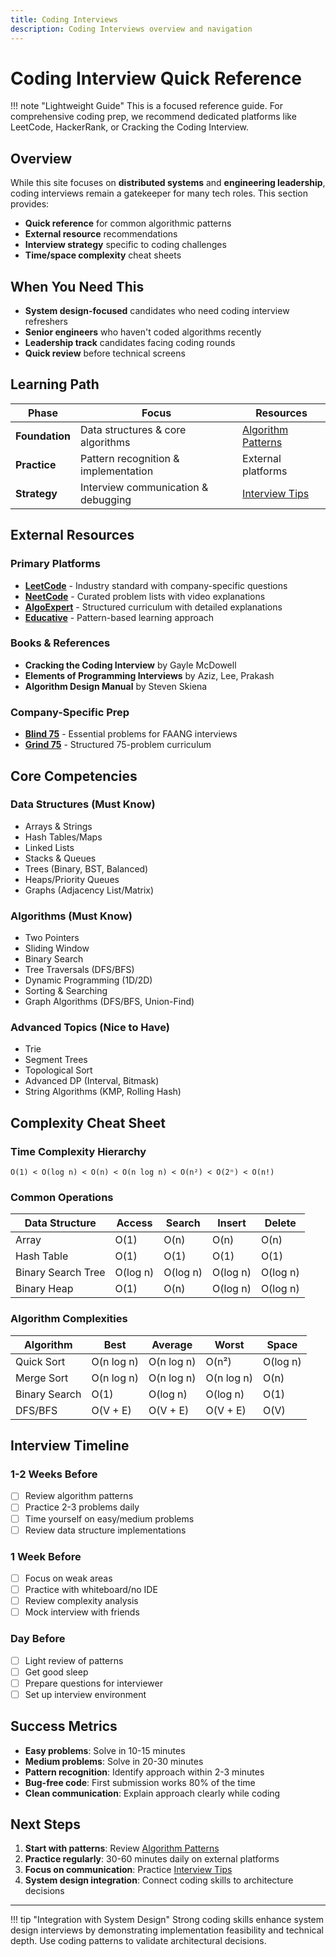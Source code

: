 ```yaml
---
title: Coding Interviews
description: Coding Interviews overview and navigation
---
```


# Coding Interview Quick Reference

!!! note "Lightweight Guide"
    This is a focused reference guide. For comprehensive coding prep, we recommend dedicated platforms like LeetCode, HackerRank, or Cracking the Coding Interview.

## Overview

While this site focuses on **distributed systems** and **engineering leadership**, coding interviews remain a gatekeeper for many tech roles. This section provides:

- **Quick reference** for common algorithmic patterns
- **External resource** recommendations
- **Interview strategy** specific to coding challenges
- **Time/space complexity** cheat sheets

## When You Need This

- **System design-focused** candidates who need coding interview refreshers
- **Senior engineers** who haven't coded algorithms recently
- **Leadership track** candidates facing coding rounds
- **Quick review** before technical screens

## Learning Path

| Phase | Focus | Resources |
|-------|-------|-----------|
| **Foundation** | Data structures & core algorithms | [Algorithm Patterns](../interview-prep/coding-interviews/algorithm-patterns.md) |
| **Practice** | Pattern recognition & implementation | External platforms |
| **Strategy** | Interview communication & debugging | [Interview Tips](../interview-prep/coding-interviews/interview-tips.md) |

## External Resources

### Primary Platforms
- **[LeetCode](https:/leetcode.com/)** - Industry standard with company-specific questions
- **[NeetCode](https:/neetcode.io/)** - Curated problem lists with video explanations
- **[AlgoExpert](https:/www.algoexpert.io/)** - Structured curriculum with detailed explanations
- **[Educative](https:/www.educative.io/courses/grokking-the-coding-interview/)** - Pattern-based learning approach

### Books & References
- **Cracking the Coding Interview** by Gayle McDowell
- **Elements of Programming Interviews** by Aziz, Lee, Prakash
- **Algorithm Design Manual** by Steven Skiena

### Company-Specific Prep
- **[Blind 75](https:/www.teamblind.com/post/New-Year-Gift---Curated-List-of-Top-75-LeetCode-Questions-to-Save-Your-Time-wR0fSmqQ/)** - Essential problems for FAANG interviews
- **[Grind 75](https:/www.techinterviewhandbook.org/grind75/)** - Structured 75-problem curriculum

## Core Competencies

### Data Structures (Must Know)
- Arrays & Strings
- Hash Tables/Maps
- Linked Lists
- Stacks & Queues
- Trees (Binary, BST, Balanced)
- Heaps/Priority Queues
- Graphs (Adjacency List/Matrix)

### Algorithms (Must Know)
- Two Pointers
- Sliding Window
- Binary Search
- Tree Traversals (DFS/BFS)
- Dynamic Programming (1D/2D)
- Sorting & Searching
- Graph Algorithms (DFS/BFS, Union-Find)

### Advanced Topics (Nice to Have)
- Trie
- Segment Trees
- Topological Sort
- Advanced DP (Interval, Bitmask)
- String Algorithms (KMP, Rolling Hash)

## Complexity Cheat Sheet

### Time Complexity Hierarchy
```
O(1) < O(log n) < O(n) < O(n log n) < O(n²) < O(2ⁿ) < O(n!)
```

### Common Operations
| Data Structure | Access | Search | Insert | Delete |
|----------------|--------|--------|--------|--------|
| Array | O(1) | O(n) | O(n) | O(n) |
| Hash Table | O(1) | O(1) | O(1) | O(1) |
| Binary Search Tree | O(log n) | O(log n) | O(log n) | O(log n) |
| Binary Heap | O(1) | O(n) | O(log n) | O(log n) |

### Algorithm Complexities
| Algorithm | Best | Average | Worst | Space |
|-----------|------|---------|-------|-------|
| Quick Sort | O(n log n) | O(n log n) | O(n²) | O(log n) |
| Merge Sort | O(n log n) | O(n log n) | O(n log n) | O(n) |
| Binary Search | O(1) | O(log n) | O(log n) | O(1) |
| DFS/BFS | O(V + E) | O(V + E) | O(V + E) | O(V) |

## Interview Timeline

### 1-2 Weeks Before
- [ ] Review algorithm patterns
- [ ] Practice 2-3 problems daily
- [ ] Time yourself on easy/medium problems
- [ ] Review data structure implementations

### 1 Week Before
- [ ] Focus on weak areas
- [ ] Practice with whiteboard/no IDE
- [ ] Review complexity analysis
- [ ] Mock interview with friends

### Day Before
- [ ] Light review of patterns
- [ ] Get good sleep
- [ ] Prepare questions for interviewer
- [ ] Set up interview environment

## Success Metrics

- **Easy problems**: Solve in 10-15 minutes
- **Medium problems**: Solve in 20-30 minutes  
- **Pattern recognition**: Identify approach within 2-3 minutes
- **Bug-free code**: First submission works 80% of the time
- **Clean communication**: Explain approach clearly while coding

## Next Steps

1. **Start with patterns**: Review [Algorithm Patterns](../interview-prep/coding-interviews/algorithm-patterns.md)
2. **Practice regularly**: 30-60 minutes daily on external platforms
3. **Focus on communication**: Practice [Interview Tips](../interview-prep/coding-interviews/interview-tips.md)
4. **System design integration**: Connect coding skills to architecture decisions

---

!!! tip "Integration with System Design"
    Strong coding skills enhance system design interviews by demonstrating implementation feasibility and technical depth. Use coding patterns to validate architectural decisions.